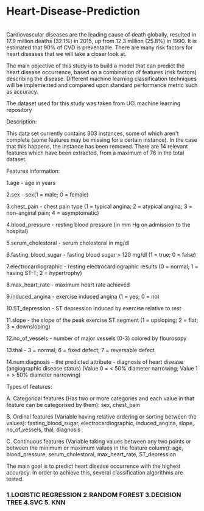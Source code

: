 <h1> Heart-Disease-Prediction</h1><br>
Cardiovascular diseases are the leading cause of death globally, resulted in 17.9 million deaths (32.1%) in 2015, up from 12.3 million (25.8%) in 1990. It is estimated that 90% of CVD is preventable. There are many risk factors for heart diseases that we will take a closer look at.

The main objective of this study is to build a model that can predict the heart disease occurrence, based on a combination of features (risk factors) describing the disease. Different machine learning classification techniques will be implemented and compared upon standard performance metric such as accuracy.

The dataset used for this study was taken from UCI machine learning repository

Description:

This data set currently contains 303 instances, some of which aren't complete (some features may be missing for a certain instance). In the case that this happens, the instance has been removed. There are 14 relevant features which have been extracted, from a maximum of 76 in the total dataset.

Features information:

1.age - age in years

2.sex - sex(1 = male; 0 = female)

3.chest_pain - chest pain type (1 = typical angina; 2 = atypical angina; 3 = non-anginal pain; 4 = asymptomatic)

4.blood_pressure - resting blood pressure (in mm Hg on admission to the hospital)

5.serum_cholestoral - serum cholestoral in mg/dl

6.fasting_blood_sugar - fasting blood sugar > 120 mg/dl (1 = true; 0 = false)

7.electrocardiographic - resting electrocardiographic results (0 = normal; 1 = having ST-T; 2 = hypertrophy)

8.max_heart_rate - maximum heart rate achieved

9.induced_angina - exercise induced angina (1 = yes; 0 = no)

10.ST_depression - ST depression induced by exercise relative to rest

11.slope - the slope of the peak exercise ST segment (1 = upsloping; 2 = flat; 3 = downsloping)

12.no_of_vessels - number of major vessels (0-3) colored by flourosopy

13.thal - 3 = normal; 6 = fixed defect; 7 = reversable defect

14.num:diagnosis - the predicted attribute - diagnosis of heart disease (angiographic disease status) (Value 0 = < 50% diameter narrowing; Value 1 = > 50% diameter narrowing)

Types of features:

A. Categorical features (Has two or more categories and each value in that feature can be categorised by them): sex, chest_pain

B. Ordinal features (Variable having relative ordering or sorting between the values): fasting_blood_sugar, electrocardiographic, induced_angina, slope, no_of_vessels, thal, diagnosis

C. Continuous features (Variable taking values between any two points or between the minimum or maximum values in the feature column): age, blood_pressure, serum_cholestoral, max_heart_rate, ST_depression

The main goal is to predict heart disease occurrence with the highest accuracy. In order to achieve this, several classification algorithms are tested.
<h3>1.LOGISTIC REGRESSION 2.RANDOM FOREST  3.DECISION TREE 4.SVC 5. KNN</h3>
